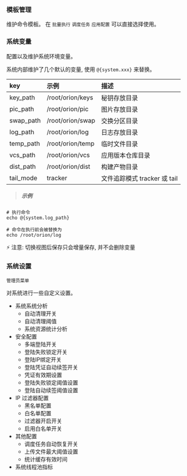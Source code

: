 ### 模板管理

维护命令模板。 在 `批量执行` `调度任务` `应用配置` 可以直接选择使用。

### 系统变量

配置以及维护系统环境变量。

系统内部维护了几个默认的变量, 使用 `@{system.xxx}` 来替换。

| key        | 示例               | 描述                      |
| :----      | :---              | :----                     |
| key_path   | /root/orion/keys  | 秘钥存放目录                |
| pic_path   | /root/orion/pic   | 图片存放目录                |
| swap_path  | /root/orion/swap  | 交换分区目录                | 
| log_path   | /root/orion/log   | 日志存放目录                | 
| temp_path  | /root/orion/temp  | 临时文件目录                | 
| vcs_path   | /root/orion/vcs   | 应用版本仓库目录             | 
| dist_path  | /root/orion/dist  | 构建产物目录                | 
| tail_mode  | tracker           | 文件追踪模式 tracker 或 tail | 

> ##### 示例

```
# 执行命令
echo @{system.log_path}

# 命令在执行前会被替换为
echo /root/orion/log 
```

⚡ 注意: 切换视图后保存只会增量保存, 并不会删除变量

### 系统设置

`管理员菜单`

对系统进行一些自定义设置。

* 系统系统分析
    * 自动清理开关
    * 自动清理阈值
    * 系统资源统计分析
* 安全配置
    * 多端登陆开关
    * 登陆失败锁定开关
    * 登陆IP绑定开关
    * 登陆凭证自动续签开关
    * 凭证有效期设置
    * 登陆失败锁定阈值设置
    * 登陆自动续签阈值设置
* IP 过滤器配置
    * 黑名单配置
    * 白名单配置
    * 过滤器开启开关
    * 启用白名单开关
* 其他配置
    * 调度任务自动恢复开关
    * 上传文件最大阈值设置
    * 统计缓存有效时间
* 系统线程池指标
